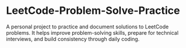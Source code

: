 # LeetCode-Problem-Solve-Practice
A personal project to practice and document solutions to LeetCode problems. It helps improve problem-solving skills, prepare for technical interviews, and build consistency through daily coding.
